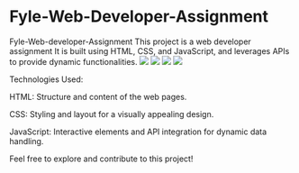# Fyle-Web-Developer-Assignment

Fyle-Web-developer-Assignment
This project is a web developer assignment It is built using HTML, CSS, and JavaScript, and leverages APIs to provide dynamic functionalities.
![](https://github.com/user-attachments/assets/b03bd180-b48c-497a-85e5-34575403bc0b)
![](https://github.com/user-attachments/assets/eaabbac4-d96e-44b0-a24c-3ff6b76aae74)
![](https://github.com/user-attachments/assets/be2f79a8-95aa-4370-978d-f9aa5ad96038)
![](https://github.com/user-attachments/assets/89dbbcb8-30f0-4797-bc8c-b0d61f48df6a)


Technologies Used:

HTML: Structure and content of the web pages.

CSS: Styling and layout for a visually appealing design.

JavaScript: Interactive elements and API integration for dynamic data handling.

Feel free to explore and contribute to this project!


